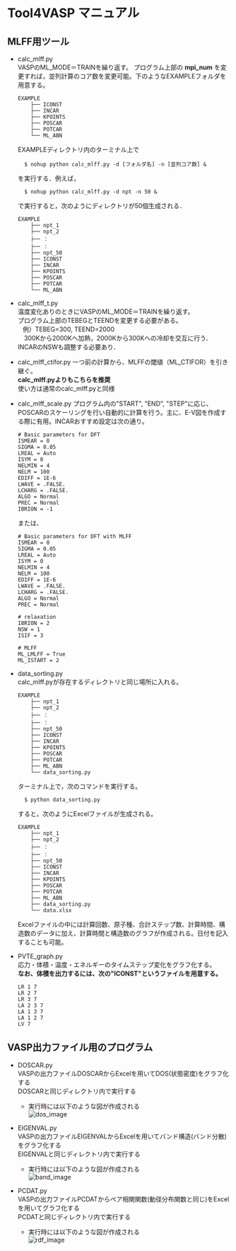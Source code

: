 # Tool4VASP マニュアル
## MLFF用ツール 
- calc_mlff.py  
  VASPのML_MODE＝TRAINを繰り返す。
    プログラム上部の __mpi_num__ を変更すれば，並列計算のコア数を変更可能。下のようなEXAMPLEフォルダを用意する。  

      EXAMPLE
          ├── ICONST
          ├── INCAR
          ├── KPOINTS
          ├── POSCAR
          ├── POTCAR
          └── ML_ABN

    EXAMPLEディレクトリ内のターミナル上で

        $ nohup python calc_mlff.py -d [フォルダ名] -n [並列コア数] &

    を実行する．例えば，
    
        $ nohup python calc_mlff.py -d npt -n 50 &

    で実行すると，次のようにディレクトリが50個生成される．
    
      EXAMPLE
          ├── npt_1
          ├── npt_2
          ├── ：
          ├── ：
          ├── npt_50
          ├── ICONST
          ├── INCAR
          ├── KPOINTS
          ├── POSCAR
          ├── POTCAR
          └── ML_ABN


- calc_mlff_t.py  
  温度変化ありのときにVASPのML_MODE＝TRAINを繰り返す。  
  プログラム上部のTEBEGとTEENDを変更する必要がある。  
  &ensp; 例）TEBEG=300, TEEND=2000  
  &emsp;300Kから2000Kへ加熱，2000Kから300Kへの冷却を交互に行う．  
    INCARのNSWも調整する必要あり．

- calc_mlff_ctifor.py
  一つ前の計算から、MLFFの閾値（ML_CTIFOR）を引き継ぐ。  
  __calc_mlff.pyよりもこちらを推奨__  
  使い方は通常のcalc_mlff.pyと同様

- calc_mlff_scale.py
  プログラム内の"START", "END", "STEP"に応じ、POSCARのスケーリングを行い自動的に計算を行う。主に、E-V図を作成する際に有用。INCARおすすめ設定は次の通り。

      # Basic parameters for DFT 
      ISMEAR = 0
      SIGMA = 0.05
      LREAL = Auto
      ISYM = 0
      NELMIN = 4
      NELM = 100
      EDIFF = 1E-6
      LWAVE = .FALSE.
      LCHARG = .FALSE.
      ALGO = Normal
      PREC = Normal
      IBRION = -1
    
  または、

      # Basic parameters for DFT with MLFF
      ISMEAR = 0
      SIGMA = 0.05
      LREAL = Auto
      ISYM = 0
      NELMIN = 4
      NELM = 100
      EDIFF = 1E-6
      LWAVE = .FALSE.
      LCHARG = .FALSE.
      ALGO = Normal
      PREC = Normal

      # relaxation
      IBRION = 2
      NSW = 1
      ISIF = 3

      # MLFF
      ML_LMLFF = True
      ML_ISTART = 2



- data_sorting.py  
 calc_mlff.pyが存在するディレクトリと同じ場所に入れる。  

      EXAMPLE
          ├── npt_1
          ├── npt_2
          ├── ：
          ├── ：
          ├── npt_50
          ├── ICONST
          ├── INCAR
          ├── KPOINTS
          ├── POSCAR
          ├── POTCAR
          ├── ML_ABN
          └── data_sorting.py
 
  ターミナル上で，次のコマンドを実行する。  

        $ python data_sorting.py
    

    すると，次のようにExcelファイルが生成される。
    
      EXAMPLE
          ├── npt_1
          ├── npt_2
          ├── ：
          ├── ：
          ├── npt_50
          ├── ICONST
          ├── INCAR
          ├── KPOINTS
          ├── POSCAR
          ├── POTCAR
          ├── ML_ABN
          ├── data_sorting.py
          └── data.xlsx

    Excelファイルの中には計算回数、原子種、合計ステップ数、計算時間、構造数のデータに加え、計算時間と構造数のグラフが作成される。日付を記入することも可能。
  
- PVTE_graph.py  
  応力・体積・温度・エネルギーのタイムステップ変化をグラフ化する。  
  __なお、体積を出力するには、次の"ICONST"というファイルを用意する。__

      LR 1 7
      LR 2 7
      LR 3 7
      LA 2 3 7
      LA 1 3 7
      LA 1 2 7
      LV 7


## VASP出力ファイル用のプログラム
- DOSCAR.py  
  VASPの出力ファイルDOSCARからExcelを用いてDOS(状態密度)をグラフ化する  
  DOSCARと同じディレクトリ内で実行する  

  - 実行時には以下のような図が作成される  
  ![dos_image](https://github.com/MDGroup-WatanabeLab/image_for_mdpython/assets/139113059/a8f080ba-b236-4760-8be1-34c682b3298b)

- EIGENVAL.py  
  VASPの出力ファイルEIGENVALからExcelを用いてバンド構造(バンド分散)をグラフ化する  
  EIGENVALと同じディレクトリ内で実行する  
  
  - 実行時には以下のような図が作成される  
  ![band_image](https://github.com/MDGroup-WatanabeLab/image_for_mdpython/assets/139113059/55796f50-9bdb-4de4-868d-0436cdba520f)


- PCDAT.py  
  VASPの出力ファイルPCDATからペア相関関数(動径分布関数と同じ)をExcelを用いてグラフ化する  
  PCDATと同じディレクトリ内で実行する  

  - 実行時には以下のような図が作成される  
  ![rdf_image](https://github.com/MDGroup-WatanabeLab/image_for_mdpython/assets/139113059/1e925344-e336-4aef-850a-c0e8a78e9b2d)
